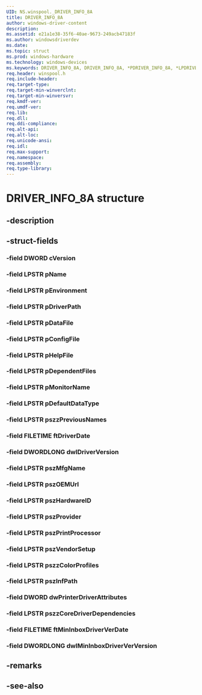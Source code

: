 ```yaml
---
UID: NS.winspool._DRIVER_INFO_8A
title: DRIVER_INFO_8A
author: windows-driver-content
description: 
ms.assetid: e21a1e38-35f6-40ae-9673-249acb47183f
ms.author: windowsdriverdev
ms.date: 
ms.topic: struct
ms.prod: windows-hardware
ms.technology: windows-devices
ms.keywords: DRIVER_INFO_8A, DRIVER_INFO_8A, *PDRIVER_INFO_8A, *LPDRIVER_INFO_8A
req.header: winspool.h
req.include-header:
req.target-type:
req.target-min-winverclnt:
req.target-min-winversvr:
req.kmdf-ver:
req.umdf-ver:
req.lib:
req.dll:
req.ddi-compliance:
req.alt-api:
req.alt-loc:
req.unicode-ansi:
req.idl:
req.max-support:
req.namespace:
req.assembly:
req.type-library:
---
```


# DRIVER_INFO_8A structure

## -description



## -struct-fields

### -field DWORD cVersion			
 	
### -field LPSTR pName			
 	
### -field LPSTR pEnvironment			
 	
### -field LPSTR pDriverPath			
 	
### -field LPSTR pDataFile			
 	
### -field LPSTR pConfigFile			
 	
### -field LPSTR pHelpFile			
 	
### -field LPSTR pDependentFiles			
 	
### -field LPSTR pMonitorName			
 	
### -field LPSTR pDefaultDataType			
 	
### -field LPSTR pszzPreviousNames			
 	
### -field FILETIME ftDriverDate			
 	
### -field DWORDLONG dwlDriverVersion			
 	
### -field LPSTR pszMfgName			
 	
### -field LPSTR pszOEMUrl			
 	
### -field LPSTR pszHardwareID			
 	
### -field LPSTR pszProvider			
 	
### -field LPSTR pszPrintProcessor			
 	
### -field LPSTR pszVendorSetup			
 	
### -field LPSTR pszzColorProfiles			
 	
### -field LPSTR pszInfPath			
 	
### -field DWORD dwPrinterDriverAttributes			
 	
### -field LPSTR pszzCoreDriverDependencies			
 	
### -field FILETIME ftMinInboxDriverVerDate			
 	
### -field DWORDLONG dwlMinInboxDriverVerVersion			
 	
## -remarks

## -see-also